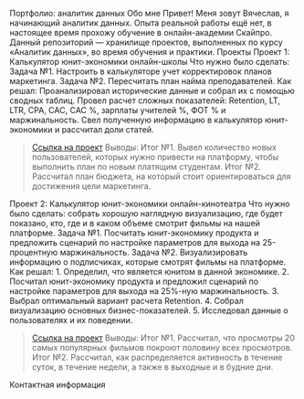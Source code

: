 Портфолио: аналитик данных
Обо мне
Привет! Меня зовут Вячеслав, я начинающий аналитик данных. Опыта реальной работы ещё нет, в настоящее время прохожу обучение в онлайн-академии Скайпро. 
Данный репозиторий — хранилище проектов, выполненных по курсу «Аналитик данных», во время обучения и практики.
Проекты
Проект 1: Калькулятор юнит-экономики онлайн-школы
Что нужно было сделать:
Задача №1. Настроить в калькуляторе учет корректировок планов маркетинга.
Задача №2. Пересчитать план найма преподавателей.
Как решал: Проанализировал исторические данные и собрал их с помощью сводных таблиц.
Провел расчет сложных показателей: Retention, LT, LTR, CPA, CAC, CAC %, зарплаты учителей %, ФОТ % и маржинальность.
Свел полученную информацию в калькулятор юнит-экономики и рассчитал доли статей.
> <a href="">Ссылка на проект</a>
Выводы:
Итог №1. Вывел количество новых пользователей, которых нужно привести на платформу, чтобы выполнить план по новым платящим студентам.
Итог №2. Рассчитал план бюджета, на который стоит ориентироваться для достижения цели маркетинга.

Проект 2: Калькулятор юнит-экономики онлайн-кинотеатра
Что нужно было сделать:
собрать хорошую наглядную визуализацию, где будет показано, кто, где и в каком объеме смотрит фильмы на нашей платформе.
Задача №1. Посчитать юнит-экономику продукта и предложить сценарий по настройке параметров для выхода на 25-процентную маржинальность. 
Задача №2. Визуализировать информацию о подписчиках, которые смотрят фильмы на платформе.
Как решал: 1. Определил, что является юнитом в данной экономике.
           2. Посчитал юнит-экономику продукта и предложил сценарий по настройке параметров для выхода на 25%-ную маржинальность.
           3. Выбрал оптимальный вариант расчета Retention. 
           4. Собрал визуализацию основных бизнес-показателей.
           5. Исследовал данные о пользователях и их поведении.
> <a href="">Ссылка на проект</a>
Выводы:
Итог №1. Рассчитал, что просмотры 20 самых популярных фильмов покроют половину всех просмотров.
Итог №2. Рассчитал, как распределяется активность в течение суток, в течение недели, а также в выходные и в будние дни.


Контактная информация
